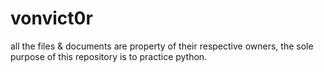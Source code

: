 # vonvict0r
all the files &amp; documents are property of their respective owners, the sole purpose of this repository is to practice python.
